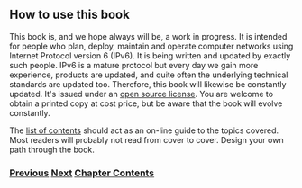## How to use this book

This book is, and we hope always will be, a work in progress. It is intended for people who
plan, deploy, maintain and operate computer networks using Internet Protocol version 6 (IPv6).
It is being written and updated by exactly such people. IPv6 is a mature protocol but every day
we gain more experience, products are updated, and quite often the underlying technical
standards are updated too. Therefore, this book will likewise be constantly updated. It's issued
under an [open source license](https://github.com/becarpenter/book6/blob/main/LICENSE.md).
You are welcome to obtain a printed copy at cost price, but be aware that the book will evolve constantly.

The [list of contents](https://github.com/becarpenter/book6/blob/main/Contents.md)
should act as an on-line guide to the topics covered.
Most readers will probably not read from cover to cover. Design your own path through
the book. 

### [<ins>Previous</ins>](Foreword.md) [<ins>Next</ins>](How%20a%20user%20sees%20IPv6.md) [<ins>Chapter Contents</ins>](1.%20Introduction%20and%20Foreword.md)
